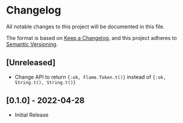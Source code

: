 # Changelog

All notable changes to this project will be documented in this file.

The format is based on [Keep a Changelog](https://keepachangelog.com/en/1.0.0/),
and this project adheres to [Semantic Versioning](https://semver.org/spec/v2.0.0.html).

## [Unreleased]

- Change API to return `{:ok, Flame.Token.t()}` instead of `{:ok, String.t(), String.t()}`

## [0.1.0] - 2022-04-28

- Initial Release
